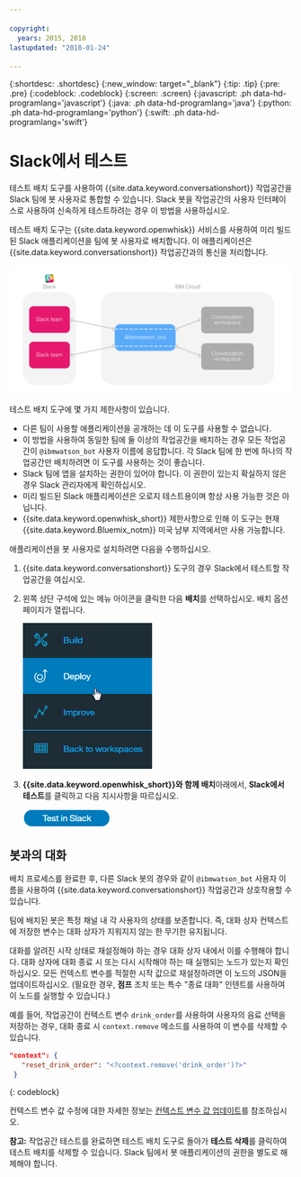 ```yaml
---

copyright:
  years: 2015, 2018
lastupdated: "2018-01-24"

---
```


{:shortdesc: .shortdesc}
{:new_window: target="_blank"}
{:tip: .tip}
{:pre: .pre}
{:codeblock: .codeblock}
{:screen: .screen}
{:javascript: .ph data-hd-programlang='javascript'}
{:java: .ph data-hd-programlang='java'}
{:python: .ph data-hd-programlang='python'}
{:swift: .ph data-hd-programlang='swift'}

# Slack에서 테스트

테스트 배치 도구를 사용하여 {{site.data.keyword.conversationshort}} 작업공간을 Slack 팀에 봇 사용자로 통합할 수 있습니다. Slack 봇을 작업공간의 사용자 인터페이스로 사용하여 신속하게 테스트하려는 경우 이 방법을 사용하십시오.

테스트 배치 도구는 {{site.data.keyword.openwhisk}} 서비스를 사용하여 미리 빌드된 Slack 애플리케이션을 팀에 봇 사용자로 배치합니다. 이 애플리케이션은 {{site.data.keyword.conversationshort}} 작업공간과의 통신을 처리합니다.

![테스트 배치 개요 다이어그램](images/testdeploy_diagram.png)

테스트 배치 도구에 몇 가지 제한사항이 있습니다.

- 다른 팀이 사용할 애플리케이션을 공개하는 데 이 도구를 사용할 수 없습니다.
- 이 방법을 사용하여 동일한 팀에 둘 이상의 작업공간을 배치하는 경우 모든 작업공간이 `@ibmwatson_bot` 사용자 이름에 응답합니다. 각 Slack 팀에 한 번에 하나의 작업공간만 배치하려면 이 도구를 사용하는 것이 좋습니다.
- Slack 팀에 앱을 설치하는 권한이 있어야 합니다. 이 권한이 있는지 확실하지 않은 경우 Slack 관리자에게 확인하십시오.
- 미리 빌드된 Slack 애플리케이션은 오로지 테스트용이며 항상 사용 가능한 것은 아닙니다.
- {{site.data.keyword.openwhisk_short}} 제한사항으로 인해 이 도구는 현재 {{site.data.keyword.Bluemix_notm}} 미국 남부 지역에서만 사용 가능합니다.

애플리케이션을 봇 사용자로 설치하려면 다음을 수행하십시오.

1. {{site.data.keyword.conversationshort}} 도구의 경우 Slack에서 테스트할 작업공간을 여십시오.
1. 왼쪽 상단 구석에 있는 메뉴 아이콘을 클릭한 다음 **배치**를 선택하십시오. 배치 옵션 페이지가 열립니다.

   ![빠른 배치 메뉴 옵션](images/deploy_menu_testdeploy.png)

1. **{{site.data.keyword.openwhisk_short}}와 함께 배치**아래에서, **Slack에서 테스트**를 클릭하고 다음 지시사항을 따르십시오.

   ![Slack 테스트 작성 단추](images/testdeploy_testinslack.png)

## 봇과의 대화

배치 프로세스를 완료한 후, 다른 Slack 봇의 경우와 같이 `@ibmwatson_bot` 사용자 이름을 사용하여 {{site.data.keyword.conversationshort}} 작업공간과 상호작용할 수 있습니다.

팀에 배치된 봇은 특정 채널 내 각 사용자의 상태를 보존합니다. 즉, 대화 상자 컨텍스트에 저장한 변수는 대화 상자가 지워지지 않는 한 무기한 유지됩니다.

대화를 알려진 시작 상태로 재설정해야 하는 경우 대화 상자 내에서 이를 수행해야 합니다. 대화 상자에 대화 종료 시 또는 다시 시작해야 하는 때 실행되는 노드가 있는지 확인하십시오. 모든 컨텍스트 변수를 적절한 시작 값으로 재설정하려면 이 노드의 JSON을 업데이트하십시오. (필요한 경우, **점프** 조치 또는 특수 "종료 대화" 인텐트를 사용하여 이 노드를 실행할 수 있습니다.)

예를 들어, 작업공간이 컨텍스트 변수 `drink_order`를 사용하여 사용자의 음료 선택을 저장하는 경우, 대화 종료 시 `context.remove` 메소드를 사용하여 이 변수를 삭제할 수 있습니다.

```json
"context": {
   "reset_drink_order": "<?context.remove('drink_order')?>"
 }
```
{: codeblock}

컨텍스트 변수 값 수정에 대한 자세한 정보는 [컨텍스트 변수 값 업데이트](dialog-overview.html#updating-a-context-variable-value)를 참조하십시오.

**참고:** 작업공간 테스트를 완료하면 테스트 배치 도구로 돌아가 **테스트 삭제**를 클릭하여 테스트 배치를 삭제할 수 있습니다. Slack 팀에서 봇 애플리케이션의 권한을 별도로 해제해야 합니다.
